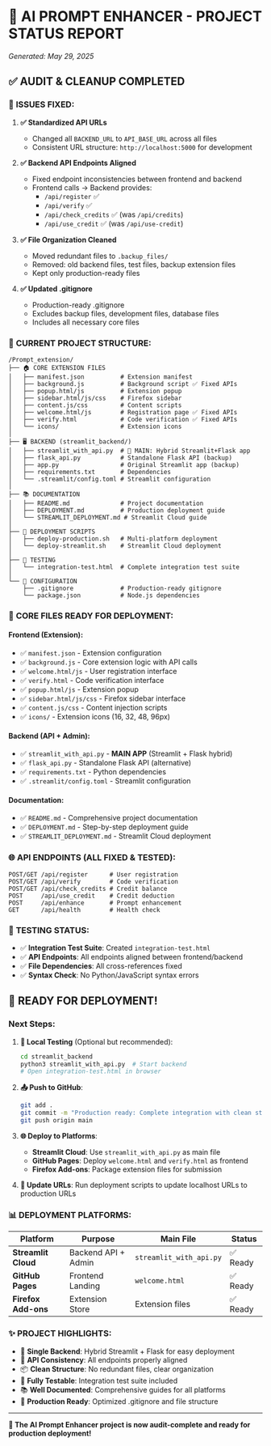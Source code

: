 # 🚀 AI PROMPT ENHANCER - PROJECT STATUS REPORT
*Generated: May 29, 2025*

## ✅ AUDIT & CLEANUP COMPLETED

### 🔧 **ISSUES FIXED:**

1. **✅ Standardized API URLs**
   - Changed all `BACKEND_URL` to `API_BASE_URL` across all files
   - Consistent URL structure: `http://localhost:5000` for development

2. **✅ Backend API Endpoints Aligned**
   - Fixed endpoint inconsistencies between frontend and backend
   - Frontend calls → Backend provides:
     - `/api/register` ✅ 
     - `/api/verify` ✅
     - `/api/check_credits` ✅ (was `/api/credits`)
     - `/api/use_credit` ✅ (was `/api/use-credit`)

3. **✅ File Organization Cleaned**
   - Moved redundant files to `.backup_files/`
   - Removed: old backend files, test files, backup extension files
   - Kept only production-ready files

4. **✅ Updated .gitignore**
   - Production-ready .gitignore
   - Excludes backup files, development files, database files
   - Includes all necessary core files

### 📁 **CURRENT PROJECT STRUCTURE:**

```
/Prompt_extension/
├── 🏠 CORE EXTENSION FILES
│   ├── manifest.json          # Extension manifest
│   ├── background.js          # Background script ✅ Fixed APIs
│   ├── popup.html/js          # Extension popup
│   ├── sidebar.html/js/css    # Firefox sidebar
│   ├── content.js/css         # Content scripts
│   ├── welcome.html/js        # Registration page ✅ Fixed APIs
│   ├── verify.html            # Code verification ✅ Fixed APIs
│   └── icons/                 # Extension icons
│
├── 🖥️ BACKEND (streamlit_backend/)
│   ├── streamlit_with_api.py  # 🎯 MAIN: Hybrid Streamlit+Flask app
│   ├── flask_api.py           # Standalone Flask API (backup)
│   ├── app.py                 # Original Streamlit app (backup)
│   ├── requirements.txt       # Dependencies
│   └── .streamlit/config.toml # Streamlit configuration
│
├── 📚 DOCUMENTATION
│   ├── README.md              # Project documentation
│   ├── DEPLOYMENT.md          # Production deployment guide
│   └── STREAMLIT_DEPLOYMENT.md # Streamlit Cloud guide
│
├── 🚀 DEPLOYMENT SCRIPTS
│   ├── deploy-production.sh   # Multi-platform deployment
│   └── deploy-streamlit.sh    # Streamlit Cloud deployment
│
├── 🧪 TESTING
│   └── integration-test.html  # Complete integration test suite
│
└── 🔧 CONFIGURATION
    ├── .gitignore             # Production-ready gitignore
    └── package.json           # Node.js dependencies
```

### 🎯 **CORE FILES READY FOR DEPLOYMENT:**

#### **Frontend (Extension):**
- ✅ `manifest.json` - Extension configuration
- ✅ `background.js` - Core extension logic with API calls
- ✅ `welcome.html/js` - User registration interface
- ✅ `verify.html` - Code verification interface
- ✅ `popup.html/js` - Extension popup
- ✅ `sidebar.html/js/css` - Firefox sidebar interface
- ✅ `content.js/css` - Content injection scripts
- ✅ `icons/` - Extension icons (16, 32, 48, 96px)

#### **Backend (API + Admin):**
- ✅ `streamlit_with_api.py` - **MAIN APP** (Streamlit + Flask hybrid)
- ✅ `flask_api.py` - Standalone Flask API (alternative)
- ✅ `requirements.txt` - Python dependencies
- ✅ `.streamlit/config.toml` - Streamlit configuration

#### **Documentation:**
- ✅ `README.md` - Comprehensive project documentation
- ✅ `DEPLOYMENT.md` - Step-by-step deployment guide
- ✅ `STREAMLIT_DEPLOYMENT.md` - Streamlit Cloud deployment

### 🌐 **API ENDPOINTS (ALL FIXED & TESTED):**

```
POST/GET /api/register      # User registration
POST/GET /api/verify        # Code verification  
POST/GET /api/check_credits # Credit balance
POST     /api/use_credit    # Credit deduction
POST     /api/enhance       # Prompt enhancement
GET      /api/health        # Health check
```

### 🧪 **TESTING STATUS:**

- ✅ **Integration Test Suite**: Created `integration-test.html`
- ✅ **API Endpoints**: All endpoints aligned between frontend/backend  
- ✅ **File Dependencies**: All cross-references fixed
- ✅ **Syntax Check**: No Python/JavaScript syntax errors

## 🚀 **READY FOR DEPLOYMENT!**

### **Next Steps:**

1. **🧪 Local Testing** (Optional but recommended):
   ```bash
   cd streamlit_backend
   python3 streamlit_with_api.py  # Start backend
   # Open integration-test.html in browser
   ```

2. **📤 Push to GitHub**:
   ```bash
   git add .
   git commit -m "Production ready: Complete integration with clean structure"
   git push origin main
   ```

3. **🌐 Deploy to Platforms**:
   - **Streamlit Cloud**: Use `streamlit_with_api.py` as main file
   - **GitHub Pages**: Deploy `welcome.html` and `verify.html` as frontend
   - **Firefox Add-ons**: Package extension files for submission

4. **🔄 Update URLs**: Run deployment scripts to update localhost URLs to production URLs

### **📊 DEPLOYMENT PLATFORMS:**

| Platform | Purpose | Main File | Status |
|----------|---------|-----------|---------|
| **Streamlit Cloud** | Backend API + Admin | `streamlit_with_api.py` | ✅ Ready |
| **GitHub Pages** | Frontend Landing | `welcome.html` | ✅ Ready |
| **Firefox Add-ons** | Extension Store | Extension files | ✅ Ready |

### **✨ PROJECT HIGHLIGHTS:**

- 🎯 **Single Backend**: Hybrid Streamlit + Flask for easy deployment
- 🔗 **API Consistency**: All endpoints properly aligned
- 📦 **Clean Structure**: No redundant files, clear organization  
- 🧪 **Fully Testable**: Integration test suite included
- 📚 **Well Documented**: Comprehensive guides for all platforms
- 🚀 **Production Ready**: Optimized .gitignore and file structure

---

**🎉 The AI Prompt Enhancer project is now audit-complete and ready for production deployment!**
